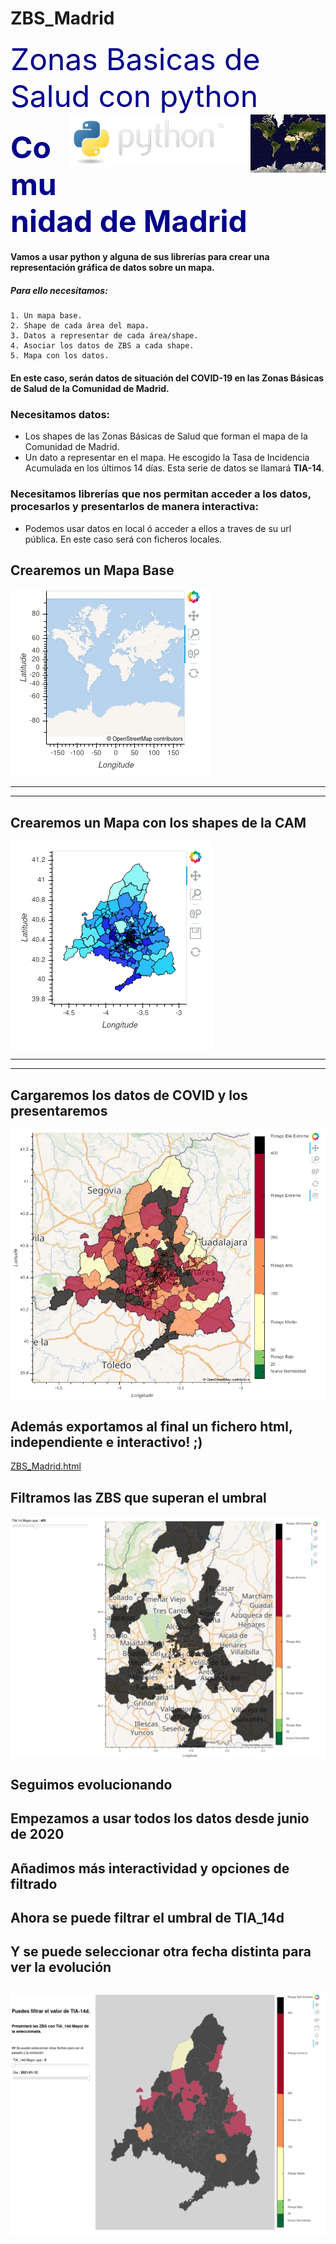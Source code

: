 # ZBS_Madrid


<font color='darkblue' size=18>Zonas Basicas de Salud con python</font><img src="img/Mercator-projection.jpg" align='right'><img src="img/python-logo.png" align='right'>

### <font color='darkblue' size=12> Comunidad de Madrid</font>

#### Vamos a usar python y alguna de sus librerías para crear una representación gráfica de datos sobre un mapa.

##### Para ello necesitamos:

    1. Un mapa base.
    2. Shape de cada área del mapa.
    3. Datos a representar de cada área/shape.
    4. Asociar los datos de ZBS a cada shape.
    5. Mapa con los datos.

#### En este caso, serán datos de situación del COVID-19 en las Zonas Básicas de Salud de la Comunidad de Madrid.
### Necesitamos datos:
- Los shapes de las Zonas Básicas de Salud que forman el mapa de la Comunidad de Madrid.
- Un dato a representar en el mapa. He escogido la Tasa de Incidencia Acumulada en los últimos 14 días. Esta serie de datos se llamará **TIA-14**.

### Necesitamos librerías que nos permitan acceder a los datos, procesarlos y presentarlos de manera interactiva:
- Podemos usar datos en local ó acceder a ellos a traves de su url pública. En este caso será con ficheros locales.




## Crearemos un Mapa Base 
<img src="img/Mapa_Base.png" align='center'>

----
----
## Crearemos un Mapa con los shapes de la CAM
<img src="img/Mapa_ZBS.png" align='center'>

----
----



## Cargaremos los datos de COVID y los presentaremos
<img src="img/Mapa_TIA-14.png" align='center'>


## Además exportamos al final un fichero html, independiente e interactivo! ;)
[ZBS_Madrid.html](ZBS_Madrid.html)


## Filtramos las ZBS que superan el umbral
<img src="img/ZBS_Madrid_filtradas.png" align='center'>


## Seguimos evolucionando
## Empezamos a usar todos los datos desde junio de 2020
## Añadimos más interactividad y opciones de filtrado
## Ahora se puede filtrar el umbral de TIA_14d
## Y se puede seleccionar otra fecha distinta para ver la evolución
##
<img src="img/ZBS_Madrid_Filtradas.png" align='center'>
